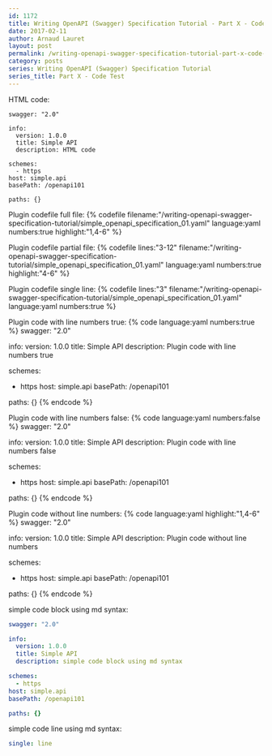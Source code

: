 ```yaml
---
id: 1172
title: Writing OpenAPI (Swagger) Specification Tutorial - Part X - Code Test
date: 2017-02-11
author: Arnaud Lauret
layout: post
permalink: /writing-openapi-swagger-specification-tutorial-part-x-code-test/
category: posts
series: Writing OpenAPI (Swagger) Specification Tutorial
series_title: Part X - Code Test
---
```


HTML code:
<pre class="language-yaml line-numbers" data-line="1,4-6"><code>swagger: "2.0"

info:
  version: 1.0.0
  title: Simple API
  description: HTML code

schemes:
  - https
host: simple.api
basePath: /openapi101

paths: {}</code></pre>

Plugin codefile full file:
{% codefile filename:"/writing-openapi-swagger-specification-tutorial/simple_openapi_specification_01.yaml" language:yaml numbers:true highlight:"1,4-6" %}

Plugin codefile partial file:
{% codefile lines:"3-12" filename:"/writing-openapi-swagger-specification-tutorial/simple_openapi_specification_01.yaml" language:yaml numbers:true highlight:"4-6" %}

Plugin codefile single line:
{% codefile lines:"3" filename:"/writing-openapi-swagger-specification-tutorial/simple_openapi_specification_01.yaml" language:yaml numbers:true %}

Plugin code with line numbers true:
{% code language:yaml numbers:true %}
swagger: "2.0"

info:
  version: 1.0.0
  title: Simple API
  description: Plugin code with line numbers true

schemes:
  - https
host: simple.api
basePath: /openapi101

paths: {}
{% endcode %}

Plugin code with line numbers false:
{% code language:yaml numbers:false %}
swagger: "2.0"

info:
  version: 1.0.0
  title: Simple API
  description: Plugin code with line numbers false

schemes:
  - https
host: simple.api
basePath: /openapi101

paths: {}
{% endcode %}

Plugin code without line numbers:
{% code language:yaml highlight:"1,4-6" %}
swagger: "2.0"

info:
  version: 1.0.0
  title: Simple API
  description: Plugin code without line numbers

schemes:
  - https
host: simple.api
basePath: /openapi101

paths: {}
{% endcode %}

simple code block using md syntax:
```yaml
swagger: "2.0"

info:
  version: 1.0.0
  title: Simple API
  description: simple code block using md syntax

schemes:
  - https
host: simple.api
basePath: /openapi101

paths: {}
```

simple code line using md syntax:
```yaml
single: line
```